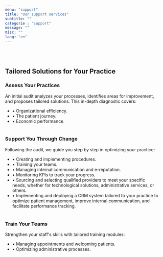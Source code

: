 ```yaml
---
menu: "support"
title: "Our support services"
subtitle: ""
categorie : "support"
message: ""
misc: ""
lang: "en"
---
```

\
&nbsp;
## Tailored Solutions for Your Practice
### Assess Your Practices
An initial audit analyzes your processes, identifies areas for improvement, and proposes tailored solutions. This in-depth diagnostic covers:
- •	Organizational efficiency.
- •	The patient journey.
- •	Economic performance.
\
&nbsp;
### Support You Through Change
Following the audit, we guide you step by step in optimizing your practice:
- •	Creating and implementing procedures.
- •	Training your teams.
- •	Managing internal communication and e-reputation.
- •	Monitoring KPIs to track your progress.
- •	Sourcing and selecting qualified providers to meet your specific needs, whether for technological solutions, administrative services, or others.
- •	Implementing and deploying a CRM system tailored to your practice to optimize patient management, improve internal communication, and facilitate performance tracking.
\
&nbsp;
### Train Your Teams
Strengthen your staff's skills with tailored training modules:
- •	Managing appointments and welcoming patients.
- •	Optimizing administrative processes.

